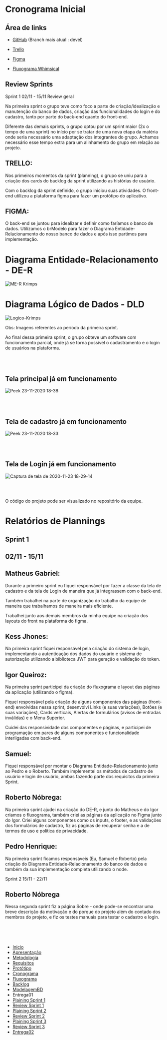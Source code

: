 # Cronograma Inicial


## Área de links

- [GitHub](https://github.com/Matheus73/ObraCerta) (Branch mais atual : devel)


- [Trello](https://trello.com/b/vMZDt0qn/obra-certa) 


- [Figma](https://www.figma.com/file/nVhlZD9Y1m5ENTrJwhugLz/pesquisado?node-id=0%3A1)


- [Fluxograma Whimsical](https://whimsical.com/fluxograma-MBNM1L74KeznhraA5orBbS)


## Review Sprints
Sprint 1
02/11 - 15/11
Review geral

Na primeira sprint o grupo teve como foco a parte de criação/idealização e manutenção do banco de dados, criação das funcionalidades do login e do cadastro, tanto por parte do back-end quanto do front-end.

Diferente das demais sprints, o grupo optou por um sprint maior (2x o tempo de uma sprint) no início por se tratar de uma nova etapa da matéria onde seria necessário uma adaptação dos integrantes do grupo. Achamos necessário esse tempo extra para um alinhamento do grupo em relação ao projeto.

## TRELLO:

Nos primeiros momentos da sprint (planning), o grupo se uniu para a criação dos cards do backlog da sprint utilizando as histórias de usuário.


Com o backlog da sprint definido, o grupo iniciou suas atividades. O front-end utilizou a plataforma figma para fazer um protótipo do aplicativo.

## FIGMA:



O back-end se juntou para idealizar e definir como faríamos o banco de dados. Utilizamos o brModelo para fazer o Diagrama Entidade-Relacionamento do nosso banco de dados e após isso partimos para implementação.

# Diagrama Entidade-Relacionamento - DE-R

![ME-R Krimps](https://user-images.githubusercontent.com/50925505/100556590-21d9ef00-3282-11eb-872e-5986a182056a.png)

# Diagrama Lógico de Dados - DLD

![Logico-Krimps](https://user-images.githubusercontent.com/50925505/100556618-52ba2400-3282-11eb-9cf9-861718c6259b.png)



Obs: Imagens referentes ao período da primeira sprint.

Ao final dessa primeira sprint, o grupo obteve um software com funcionamento parcial, onde já se torna possível o cadastramento e o login de usuários na plataforma.

<br/>
<br/>

## **Tela principal já em funcionamento**
![Peek 23-11-2020 18-38](https://user-images.githubusercontent.com/50925505/100557142-ce69a000-3285-11eb-8fc6-df4cc4ed6e0f.gif)

<br/>
<br/>

## **Tela de cadastro já em funcionamento**


![Peek 23-11-2020 18-33](https://user-images.githubusercontent.com/50925505/100557133-b98d0c80-3285-11eb-8bcd-caa1987404b3.gif)

<br/>
<br/>


## **Tela de Login já em funcionamento**


![Captura de tela de 2020-11-23 18-29-14](https://user-images.githubusercontent.com/50925505/100557167-07097980-3286-11eb-94cf-4f8363c87b79.png)


<br/>
<br/>

O código do projeto pode ser visualizado no repositório da equipe.


# Relatórios de Plannings

## Sprint 1
##  **02/11 - 15/11**

## Matheus Gabriel:
Durante a primeiro sprint eu fiquei responsável por fazer a classe da tela de cadastro e da tela de Login de maneira que já integrassem com o back-end.

Também trabalhei na parte de organização do trabalho da equipe de maneira que trabalhamos de maneira  mais eficiente.

Trabalhei junto aos demais membros da minha equipe na criação dos layouts do front na plataforma do figma.

## Kess Jhones:
Na primeira sprint fiquei responsável pela criação do sistema de login, implementando a autenticação dos dados do usuário e sistema de autorização utilizando a biblioteca JWT para geração e validação do token. 

## Igor Queiroz:

Na primeira sprint participei da criação do fluxograma e layout das páginas da aplicação (utilizando o figma).

Fiquei responsável pela criação de alguns componentes das páginas (front-end) envolvidas nessa sprint, desenvolvi Links (e suas variações), Botões (e suas variações), Cards verticais, Alertas de formulários (avisos de entradas inválidas) e o Menu Superior.

Cuidei das responsividade dos componentes e páginas, e participei de programação em pares de alguns componentes e funcionalidade interligadas com back-end.

## Samuel: 

Fiquei responsável por montar o Diagrama Entidade-Relacionamento junto ao Pedro e o Roberto. Também implementei os métodos de cadastro de usuário e login de usuário, ambas fazendo parte dos requisitos da primeira Sprint.

## Roberto Nóbrega: 

Na primeira sprint ajudei na criação do DE-R, e junto do Matheus e do Igor criamos o fluxograma, também criei as páginas da aplicação no Figma junto do Igor.
Criei alguns componentes como os inputs, o footer, e as validações dos formulários de cadastro, fiz as páginas de recuperar senha e a de termos de uso e política de privacidade.

## Pedro Henrique: 

Na primeira sprint ficamos responsáveis (Eu, Samuel e Roberto) pela criação do Diagrama Entidade-Relacionamento do banco de dados e também da sua implementação completa utilizando o node. 


Sprint 2
15/11 - 22/11

## Roberto Nóbrega

Nessa segunda sprint fiz a página Sobre - onde pode-se encontrar uma breve descrição da motivação e do porque do projeto além do contado dos membros do projeto, e fiz os testes manuais para testar o cadastro e login.

<br/>
<br/>
<br/>



- [Inicio](/index.md)
- [Apresentação](/Apresentacao.MD)
- [Metodologia](/Metodologia.MD)
- [Requisitos](/Requisitos.MD)
- [Protótipo](/Prototipo.MD)
- [Cronograma](/Cronograma.MD)
- [Fluxograma](/Fluxograma.MD)
- [Backlog](/Backlog.MD)
- [ModelagemBD](/DER-DLD.MD)
- Entrega01
- [Plaining Sprint 1](/Plaining_Sprint1.MD)
- [Review Sprint 1](/Review01.MD)
- [Plaining Sprint 2](/Plaining_Sprint2.MD)
- [Review Sprint 2](/Review02.MD)
- [Plaining Sprint 3](/Plaining_Sprint3.MD)
- [Review Sprint 3](/Review03.MD)
- [Entrega02](/Entrega02.MD)


